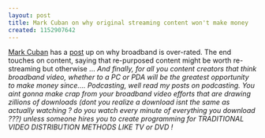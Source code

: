 ```yaml
---
layout: post
title: Mark Cuban on why original streaming content won't make money
created: 1152907642
---
```

<a href="http://www.blogmaverick.com/entry/1234000207073794/" target="_blank">Mark Cuban</a> has a <a href="http://www.blogmaverick.com/entry/1234000207073794/" target="_blank">post</a> up on why broadband is over-rated. The end touches on content, saying that re-purposed content might be worth re-streaming but otherwise ...
<i> 
And finally, for all you content creators that think broadband video, whether to a PC or PDA will be the greatest opportunity to make money since…. Podcasting, well read my posts on podcasting. You aint gonna make crap from your broadband video efforts that are drawing zillions of downloads (dont you realize a download isnt the same as actually watching ? do you watch every minute of everything you download ???) unless someone hires you to create programming for TRADITIONAL VIDEO DISTRIBUTION METHODS LIKE TV or DVD !</i>
